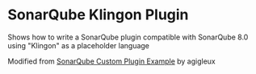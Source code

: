 SonarQube Klingon Plugin
==========

Shows how to write a SonarQube plugin compatible with SonarQube 8.0 using "Klingon" as a placeholder language

Modified from [SonarQube Custom Plugin Example](https://github.com/SonarSource/sonar-custom-plugin-example) by agigleux